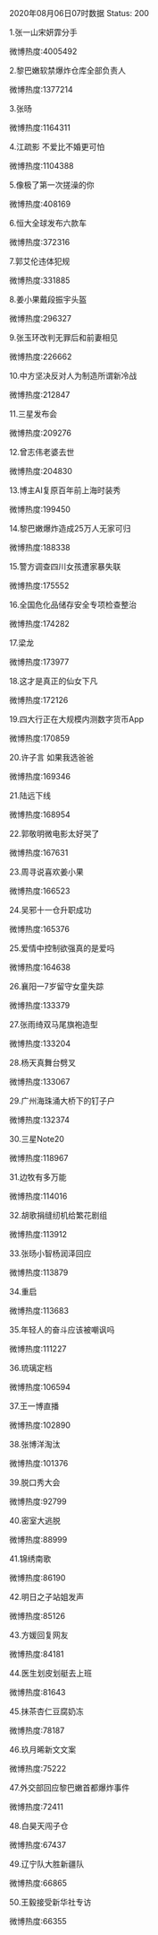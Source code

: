 2020年08月06日07时数据
Status: 200

1.张一山宋妍霏分手

微博热度:4005492

2.黎巴嫩软禁爆炸仓库全部负责人

微博热度:1377214

3.张旸

微博热度:1164311

4.江疏影 不爱比不婚更可怕

微博热度:1104388

5.像极了第一次搓澡的你

微博热度:408169

6.恒大全球发布六款车

微博热度:372316

7.郭艾伦违体犯规

微博热度:331885

8.姜小果戴段振宇头盔

微博热度:296327

9.张玉环改判无罪后和前妻相见

微博热度:226662

10.中方坚决反对人为制造所谓新冷战

微博热度:212847

11.三星发布会

微博热度:209276

12.曾志伟老婆去世

微博热度:204830

13.博主AI复原百年前上海时装秀

微博热度:199450

14.黎巴嫩爆炸造成25万人无家可归

微博热度:188338

15.警方调查四川女孩遭家暴失联

微博热度:175552

16.全国危化品储存安全专项检查整治

微博热度:174282

17.梁龙

微博热度:173977

18.这才是真正的仙女下凡

微博热度:172126

19.四大行正在大规模内测数字货币App

微博热度:170859

20.许子言 如果我选爸爸

微博热度:169346

21.陆远下线

微博热度:168954

22.郭敬明微电影太好哭了

微博热度:167631

23.周寻说喜欢姜小果

微博热度:166523

24.吴邪十一仓升职成功

微博热度:165376

25.爱情中控制欲强真的是爱吗

微博热度:164638

26.襄阳一7岁留守女童失踪

微博热度:133379

27.张雨绮双马尾旗袍造型

微博热度:133204

28.杨天真舞台劈叉

微博热度:133067

29.广州海珠涌大桥下的钉子户

微博热度:132374

30.三星Note20

微博热度:118967

31.边牧有多万能

微博热度:114016

32.胡歌捐缝纫机给繁花剧组

微博热度:113912

33.张旸小智杨润泽回应

微博热度:113879

34.重启

微博热度:113683

35.年轻人的奋斗应该被嘲讽吗

微博热度:111227

36.琉璃定档

微博热度:106594

37.王一博直播

微博热度:102890

38.张博洋淘汰

微博热度:101376

39.脱口秀大会

微博热度:92799

40.密室大逃脱

微博热度:88999

41.锦绣南歌

微博热度:86190

42.明日之子站姐发声

微博热度:85126

43.方媛回复网友

微博热度:84181

44.医生划皮划艇去上班

微博热度:81643

45.抹茶杏仁豆腐奶冻

微博热度:78187

46.玖月晞新文文案

微博热度:75222

47.外交部回应黎巴嫩首都爆炸事件

微博热度:72411

48.白昊天闯子仓

微博热度:67437

49.辽宁队大胜新疆队

微博热度:66865

50.王毅接受新华社专访

微博热度:66355

